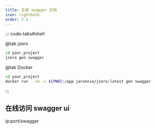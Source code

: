 ```yaml
---
title: 生成 swagger 文档
icon: lightbulb
order: 5.1
---
```


::: code-tabs#shell

@tab jzero

```bash
cd your_project
jzero gen swagger
```

@tab Docker
```bash
cd your_project
docker run --rm -v ${PWD}:/app jaronnie/jzero:latest gen swagger
```
:::

## 在线访问 swagger ui

ip:port/swagger